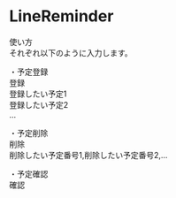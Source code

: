 # LineReminder


使い方<br>
それぞれ以下のように入力します。

・予定登録<br>
登録<br>
登録したい予定1<br>
登録したい予定2<br>
...<br>

・予定削除<br>
削除<br>
削除したい予定番号1,削除したい予定番号2,...<br>

・予定確認<br>
確認<br>
